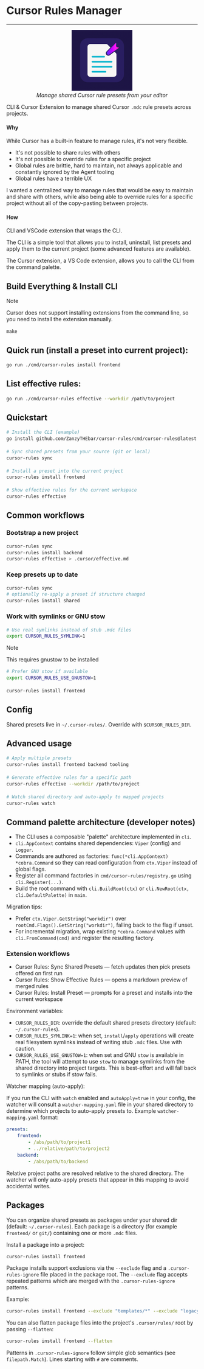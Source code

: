 # Cursor Rules Manager

---

<p align="center">
  <img src="extension/assets/icon.png" alt="Cursor Rules Manager" width="160" height="160" />
  <br/>
  <em>Manage shared Cursor rule presets from your editor</em>
  <br/>
</p>

CLI & Cursor Extension to manage shared Cursor `.mdc` rule presets across projects.

#### Why

While Cursor has a built-in feature to manage rules, it's not very flexible.

- It's not possible to share rules with others
- It's not possible to override rules for a specific project
- Global rules are brittle, hard to maintain, not always applicable and constantly ignored by the Agent tooling
- Global rules have a terrible UX

I wanted a centralized way to manage rules that would be easy to maintain and share with others, while also being able to override rules for a specific project without all of the copy-pasting between projects.

#### How

CLI and VSCode extension that wraps the CLI.

The CLI is a simple tool that allows you to install, uninstall, list presets and apply them to the current project (some advanced features are available).

The Cursor extension, a VS Code extension, allows you to call the CLI from the command palette.

## Build Everything & Install CLI

> [!NOTE]
> Cursor does not support installing extensions from the command line, so you need to install the extension manually.

`make`

## Quick run (install a preset into current project):

```bash
go run ./cmd/cursor-rules install frontend
```

## List effective rules:

```bash
go run ./cmd/cursor-rules effective --workdir /path/to/project
```

## Quickstart

```bash
# Install the CLI (example)
go install github.com/ZanzyTHEbar/cursor-rules/cmd/cursor-rules@latest

# Sync shared presets from your source (git or local)
cursor-rules sync

# Install a preset into the current project
cursor-rules install frontend

# Show effective rules for the current workspace
cursor-rules effective
```

## Common workflows

### Bootstrap a new project

```bash
cursor-rules sync
cursor-rules install backend
cursor-rules effective > .cursor/effective.md
```

### Keep presets up to date

```bash
cursor-rules sync
# optionally re-apply a preset if structure changed
cursor-rules install shared
```

### Work with symlinks or GNU stow

```bash
# Use real symlinks instead of stub .mdc files
export CURSOR_RULES_SYMLINK=1
```

> [!NOTE]
> This requires gnustow to be installed

```bash
# Prefer GNU stow if available
export CURSOR_RULES_USE_GNUSTOW=1

cursor-rules install frontend
```

## Config

Shared presets live in `~/.cursor-rules/`.
Override with `$CURSOR_RULES_DIR`.

## Advanced usage

```bash
# Apply multiple presets
cursor-rules install frontend backend tooling

# Generate effective rules for a specific path
cursor-rules effective --workdir /path/to/project

# Watch shared directory and auto-apply to mapped projects
cursor-rules watch
```

## Command palette architecture (developer notes)

- The CLI uses a composable "palette" architecture implemented in `cli`.
- `cli.AppContext` contains shared dependencies: `Viper` (config) and `Logger`.
- Commands are authored as factories: `func(*cli.AppContext) *cobra.Command` so they can read configuration from `ctx.Viper` instead of global flags.
- Register all command factories in `cmd/cursor-rules/registry.go` using `cli.Register(...)`.
- Build the root command with `cli.BuildRoot(ctx)` or `cli.NewRoot(ctx, cli.DefaultPalette)` in `main`.

Migration tips:

- Prefer `ctx.Viper.GetString("workdir")` over `rootCmd.Flags().GetString("workdir")`, falling back to the flag if unset.
- For incremental migration, wrap existing `*cobra.Command` values with `cli.FromCommand(cmd)` and register the resulting factory.

### Extension workflows

- Cursor Rules: Sync Shared Presets — fetch updates then pick presets offered on first run
- Cursor Rules: Show Effective Rules — opens a markdown preview of merged rules
- Cursor Rules: Install Preset — prompts for a preset and installs into the current workspace

Environment variables:

-   `CURSOR_RULES_DIR`: override the default shared presets directory (default: `~/.cursor-rules`).
-   `CURSOR_RULES_SYMLINK=1`: when set, `install`/`apply` operations will create real filesystem symlinks instead of writing stub `.mdc` files. Use with caution.
-   `CURSOR_RULES_USE_GNUSTOW=1`: when set and GNU `stow` is available in PATH, the tool will attempt to use `stow` to manage symlinks from the shared directory into project targets. This is best-effort and will fall back to symlinks or stubs if stow fails.

Watcher mapping (auto-apply):

If you run the CLI with `watch` enabled and `autoApply=true` in your config, the watcher will consult a `watcher-mapping.yaml` file in your shared directory to determine which projects to auto-apply presets to. Example `watcher-mapping.yaml` format:

```yaml
presets:
    frontend:
        - /abs/path/to/project1
        - ../relative/path/to/project2
    backend:
        - /abs/path/to/backend
```

Relative project paths are resolved relative to the shared directory. The watcher will only auto-apply presets that appear in this mapping to avoid accidental writes.

## Packages

You can organize shared presets as packages under your shared dir (default: `~/.cursor-rules`).
Each package is a directory (for example `frontend/` or `git/`) containing one or more `.mdc` files.

Install a package into a project:

```bash
cursor-rules install frontend
```

Package installs support exclusions via the `--exclude` flag and a `.cursor-rules-ignore` file placed in the package root.
The `--exclude` flag accepts repeated patterns which are merged with the `.cursor-rules-ignore` patterns.

Example:

```bash
cursor-rules install frontend --exclude "templates/*" --exclude "legacy.mdc"
```

You can also flatten package files into the project's `.cursor/rules/` root by passing `--flatten`:

```bash
cursor-rules install frontend --flatten
```

Patterns in `.cursor-rules-ignore` follow simple glob semantics (see `filepath.Match`). Lines starting with `#` are comments.
